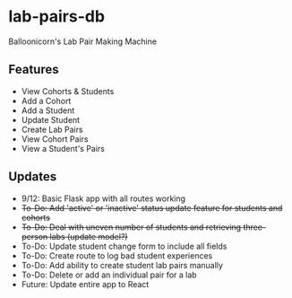 # lab-pairs-db

Balloonicorn's Lab Pair Making Machine

## Features

- View Cohorts & Students
- Add a Cohort
- Add a Student
- Update Student
- Create Lab Pairs
- View Cohort Pairs
- View a Student's Pairs

## Updates

- 9/12: Basic Flask app with all routes working
- ~~To-Do: Add 'active' or 'inactive' status update feature for students and cohorts~~
- ~~To-Do: Deal with uneven number of students and retrieving three-person labs (update model?)~~
- To-Do: Update student change form to include all fields
- To-Do: Create route to log bad student experiences
- To-Do: Add ability to create student lab pairs manually
- To-Do: Delete or add an individual pair for a lab
- Future: Update entire app to React